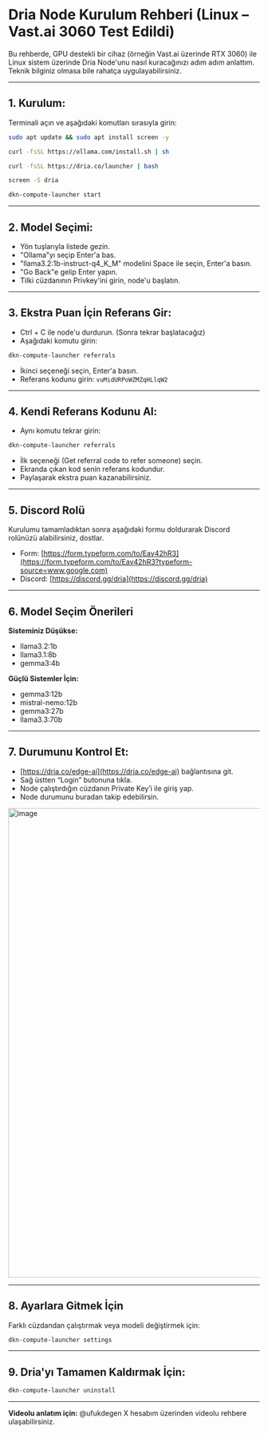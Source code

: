# Dria Node Kurulum Rehberi (Linux – Vast.ai 3060 Test Edildi)

Bu rehberde, GPU destekli bir cihaz (örneğin Vast.ai üzerinde RTX 3060) ile Linux sistem üzerinde Dria Node'unu nasıl kuracağınızı adım adım anlattım. Teknik bilginiz olmasa bile rahatça uygulayabilirsiniz.

---

## 1. Kurulum:

Terminali açın ve aşağıdaki komutları sırasıyla girin:

```bash
sudo apt update && sudo apt install screen -y
```
```bash
curl -fsSL https://ollama.com/install.sh | sh
```
```bash
curl -fsSL https://dria.co/launcher | bash
```
```bash
screen -S dria
```
```bash
dkn-compute-launcher start
```

---

## 2. Model Seçimi:

* Yön tuşlarıyla listede gezin.
* "Ollama"yı seçip Enter'a bas.
* "llama3.2:1b-instruct-q4\_K\_M" modelini Space ile seçin, Enter'a basın.
* "Go Back"e gelip Enter yapın.
* Tilki cüzdanının Privkey'ini girin, node'u başlatın.

---

## 3. Ekstra Puan İçin Referans Gir:

* Ctrl + C ile node'u durdurun. (Sonra tekrar başlatacağız)
* Aşağıdaki komutu girin:

```bash
dkn-compute-launcher referrals
```

* İkinci seçeneği seçin, Enter'a basın.
* Referans kodunu girin:
  `vuMidURPoWZMZqHLlqW2`

---

## 4. Kendi Referans Kodunu Al:

* Aynı komutu tekrar girin:

```bash
dkn-compute-launcher referrals
```

* İlk seçeneği (Get referral code to refer someone) seçin.
* Ekranda çıkan kod senin referans kodundur.
* Paylaşarak ekstra puan kazanabilirsiniz.

---

## 5. Discord Rolü

Kurulumu tamamladıktan sonra aşağıdaki formu doldurarak Discord rolünüzü alabilirsiniz, dostlar.

* Form: [https://form.typeform.com/to/Eav42hR3](https://form.typeform.com/to/Eav42hR3?typeform-source=www.google.com)
* Discord: [https://discord.gg/dria](https://discord.gg/dria)

---

## 6. Model Seçim Önerileri

**Sisteminiz Düşükse:**

* llama3.2:1b
* llama3.1:8b
* gemma3:4b

**Güçlü Sistemler İçin:**

* gemma3:12b
* mistral-nemo:12b
* gemma3:27b
* llama3.3:70b

---

## 7. Durumunu Kontrol Et:

* [https://dria.co/edge-ai](https://dria.co/edge-ai) bağlantısına git.
* Sağ üstten “Login” butonuna tıkla.
* Node çalıştırdığın cüzdanın Private Key’i ile giriş yap.
* Node durumunu buradan takip edebilirsin.

<img width="1873" height="941" alt="image" src="https://github.com/user-attachments/assets/ab277fa4-6c15-4673-a2c8-451e2e158235" />

---

## 8. Ayarlara Gitmek İçin

Farklı cüzdandan çalıştırmak veya modeli değiştirmek için:

```bash
dkn-compute-launcher settings
```

---

## 9. Dria'yı Tamamen Kaldırmak İçin:

```bash
dkn-compute-launcher uninstall
```

---

**Videolu anlatım için:**
@ufukdegen X hesabım üzerinden videolu rehbere ulaşabilirsiniz.
